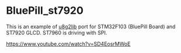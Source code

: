 # BluePill_st7920
This is an example of [u8g2lib](https://github.com/olikraus/u8g2) port for STM32F103 (BluePill Board) and ST7920 GLCD. ST7960 is driving with SPI.


https://www.youtube.com/watch?v=SD4EosrMWoE
